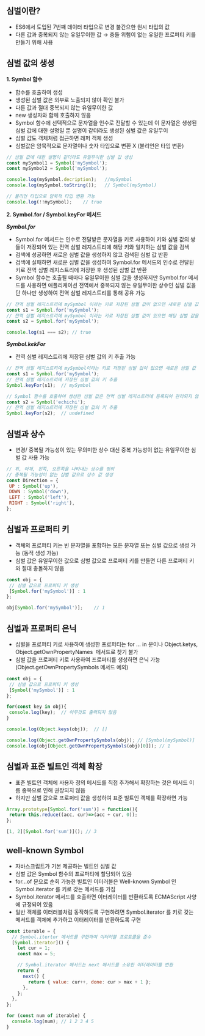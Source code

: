 ## **심벌이란?**

-   ES6에서 도입된 7번째 데이터 타입으로 변경 불간으한 원시 타입의 값
-   다른 값과 중복되지 않는 유일무이한 값 → 충돌 위험이 없는 유일한 프로퍼티 키를 만들기 위해 사용

## **심벌 값의 생성**

**1\. Symbol 함수**

-   함수를 호출하여 생성
-   생성된 심벌 값은 외부로 노출되지 않아 확인 불가
-   다른 값과 절대 중복되지 않는 유일무이한 값
-   new 생성자와 함께 호출하지 않음
-   Symbol 함수에 선택적으로 문자열을 인수로 전달할 수 있는데 이 문자열은 생성된 심벌 값에 대한 설명일 뿐 설명이 같더라도 생성된 심벌 값은 유일무이
-   심벌 값도 객체처럼 접근하면 래퍼 객체 생성
-   심벌값은 암묵적으로 문자열이나 숫자 타입으로 변환 X (불리언은 타입 변환)

``` javascript
// 심벌 값에 대한 설명이 같더라도 유일무이한 심벌 값 생성
const mySymbol1 = Symbol('mySymbol');
const mySymbol2 = Symbol('mySymbol');

console.log(mySymbol.decription);	//mySymbol
console.log(mySymbol.toString());	// Symbol(mySymbol)

// 불리언 타입으로 암묵적 타입 변환 가능
console.log(!!mySymbol);	// true
```

**2\. Symbol.for / Symbol.keyFor 메서드**

**_Symbol.for_** 

-   Symbol.for 메서드는 인수로 전달받은 문자열을 키로 사용하여 키와 심벌 값의 쌍들이 저장되어 있는 전역 심벌 레지스트리에 해당 키와 일치하는 심벌 값을 검색
-   검색에 성공하면 새로운 심벌 값을 생성하지 않고 검색된 심벌 값 반환
-   검색에 실패하면 새로운 심벌 값을 생성하여 Symbol.for 메서드의 인수로 전달된 키로 전역 심벌 레지스트리에 저장한 후 생성된 심벌 값 반환
-   Symbol 함수는 호출될 때마다 유일무이한 심벌 값을 생성하지만 Symbol.for 메서드를 사용하면 애플리케이션 전역에서 중복되지 않는 유일무이한 상수인 심벌 값을 단 하나만 생성하여 전역 심벌 레지스트리를 통해 공유 가능

``` javascript
// 전역 심벌 레지스트리에 mySymbol 이라는 키로 저장된 심벌 값이 없으면 새로운 심벌 값 생성
const s1 = Symbol.for('mySymbol');
// 전역 심벌 레지스트리에 mySymbol 이라는 키로 저장된 심벌 값이 있으면 해당 심벌 값을 반환
const s2 = Symbol.for('mySymbol');

console.log(s1 === s2); // true
```

_**Symbol.kekFor**_

-   전역 심벌 레지스트리에 저장된 심벌 값의 키 추출 가능

``` javascript
// 전역 심벌 레지스트리에 mySymbol이라는 키로 저장된 심벌 값이 없으면 새로운 심벌 값 생성
const s1 = Symbol.for('mySymbol');
// 전역 심벌 레지스트리에 저장된 심벌 값의 키 추출
Symbol.keyFor(s1);	// mySymbol

// Symbol 함수를 호출하여 생성한 심벌 값은 전역 심벌 레지스트리에 등록되어 관리되지 않음
const s2 = Symbol('echichi');
// 전역 심벌 레지스트리에 저장된 심벌 값의 키 추출
Symbol.keyFor(s2);	// undefined
```

## **심벌과 상수**

-   변경/ 중복될 가능성이 있는 무의미한 상수 대신 중복 가능성이 없는 유일무이한 심벌 값 사용 가능

``` javascript
// 위, 아채, 왼쪽, 오른쪽을 나타내는 상수를 정의
// 중복될 가능성이 없는 심벌 값으로 상수 값 생성
const Direction = {
 UP : Symbol('up'),
 DOWN : Symbol('down'),
 LEFT : Symbol('left'),
 RIGHT : Symbol('right'),
};
```

## **심벌과 프로퍼티 키**

-   객체의 프로퍼티 키는 빈 문자열을 포함하는 모든 문자열 또는 심벌 값으로 생성 가능 (동적 생성 가능)
-   심벌 값은 유일무이한 값으로 심벌 값으로 프로퍼티 키를 만들면 다른 프로퍼티 키와 절대 충돌하지 않음

``` javascript
const obj = {
 // 심벌 값으로 프로퍼티 키 생성
 [Symbol.for('mySymbol')] : 1
};

obj[Symbol.for('mySymbol')];	// 1
```

## **심벌과 프로퍼티 은닉**

-   심벌을 프로퍼티 키로 사용하여 생성한 프로퍼티는 for ... in 문이나 Object.ketys, Object.getOwnPropertyNames  메서드로 찾기 불가
-   심벌 값을 프로퍼티 키로 사용하여 프로퍼티를 생성하면 은닉 가능 (Object.getOwnPropertySymbols 메서드 예외)

``` javascript
const obj = {
 // 심벌 값으로 프로퍼티 키 생성
 [Symbol('mySymbol')] : 1
};

for(const key in obj){
 console.log(key);	// 아무것도 출력되지 않음
}

console.log(Object.keys(obj));	// []

console.log(Object.getOwnPropertySymbols(obj));	// [Symbol(mySymbol)]
console.log(obj[Object.getOwnPropertySymbols(obj)[0]]);	// 1
```

## **심벌과 표준 빌트인 객체 확장**

-   표준 빌트인 객체에 사용자 정의 메서드를 직접 추가해서 확장하는 것은 메서드 이름 중복으로 인해 권장되지 않음
-   하지만 심벌 값으로 프로퍼티 값을 생성하여 표준 빌트인 객체를 확장하면 가능

``` javascript
Array.prototype[Symbol.for('sum')] = function(){
 return this.reduce((acc, cur)=>(acc + cur, 0));
};

[1, 2][Symbol.for('sum')](); // 3
```

## **well-known Symbol**

-   자바스크립트가 기본 제공하는 빌트인 심벌 값
-   심벌 값은 Symbol 함수의 프로퍼티에 할당되어 있음
-   for...of 문으로 순회 가능한 빌트인 이터러블은 Well-known Symbol 인 Symbol.iterator 를 키로 갖는 메서드를 가짐
-   Symbol.iterator 메서드를 호출하면 이터레이터를 반환하도록 ECMAScript 사양에 규정되어 있음
-   일반 객체를 이터러블처럼 동작하도록 구현하려면 Symbol.iterator 를 키로 갖는 메서드를 객체에 추가하고 이터레이터를 반환하도록 구현

``` javascript
const iterable = {
  // Symbol.itertor 메서드를 구현하여 이터러블 프로토콜을 준수
  [Symbol.iterator]() {
    let cur = 1;
    const max = 5;

    // Symbol.iterator 메서드는 next 메서드를 소유한 이터레이터를 반환
    return {
      next() {
        return { value: cur++, done: cur > max + 1 };
      },
    };
  },
};

for (const num of iterable) {
  console.log(num); // 1 2 3 4 5
}
```
